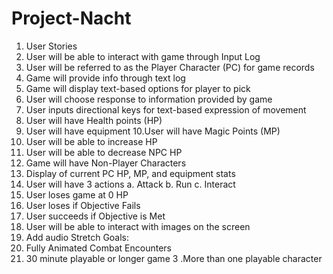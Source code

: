 # Project-Nacht
1. User Stories
2. User will be able to interact with game through Input Log
3. User will be referred to as the Player Character (PC) for game records
4. Game will provide info through text log
5. Game will display text-based options for player to pick
6. User will choose response to information provided by game
7. User inputs directional keys for text-based expression of movement
8. User will have Health points (HP)
9. User will have equipment 
10.User will have Magic Points (MP)
11. User will be able to increase HP
12. User will be able to decrease NPC HP
13. Game will have Non-Player Characters
14. Display of current PC HP, MP, and equipment stats
15. User will have 3 actions
a. Attack
b. Run
c. Interact
16. User loses game at 0 HP
17. User loses if Objective Fails
18. User succeeds if Objective is Met
19. User will be able to interact with images on the screen
20. Add audio
Stretch Goals:
1. Fully Animated Combat Encounters
2. 30 minute playable or longer game
3 .More than one playable character
